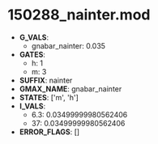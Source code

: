 # 150288_nainter.mod

- **G_VALS**:
  - gnabar_nainter: 0.035
- **GATES**:
  - h: 1
  - m: 3
- **SUFFIX**: nainter
- **GMAX_NAME**: gnabar_nainter
- **STATES**: ['m', 'h']
- **I_VALS**:
  - 6.3: 0.03499999980562406
  - 37: 0.03499999980562406
- **ERROR_FLAGS**: []
